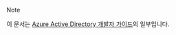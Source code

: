 > [!NOTE]
> 이 문서는 [Azure Active Directory 개발자 가이드](../articles/active-directory/develop/active-directory-developers-guide.md)의 일부입니다.
>
>

